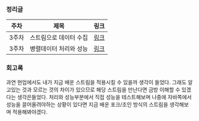 ### 정리글

|주차|제목|링크|
|---|---|---|
|3주차|스트림으로 데이터 수집|[링크](https://aeno.notion.site/9061704142cb44e48b267aa10c093e99)|
|3주차|병렬데이터 처리와 성능|[링크](https://aeno.notion.site/bf431140e0fc4535a6d3bd0d06997627)|


### 회고록
과연 현업에서도 내가 지금 배운 스트림을 적용시킬 수 있을까 생각이 들었다. 그래도 알고있는 것과 모르는 것의 차이가 있으므로
해당 스트림을 만난다면 금방 이해할 수 있겠다는 생각은들었다.
처리와 성능부분에서 직접 성능을 테스트해보며 나중에 자바쪽에서 성능을 끌어올려야하는 상황이 있다면 지금 배운
포크/조인 방식의 스트림을 생각해보며 적용해봐야겠다.
